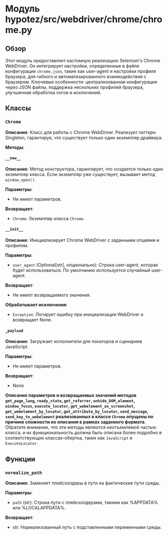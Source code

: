 # Модуль hypotez/src/webdriver/chrome/chrome.py

## Обзор

Этот модуль предоставляет кастомную реализацию Selenium's Chrome WebDriver. Он интегрирует настройки, определенные в файле конфигурации `chrome.json`, такие как user-agent и настройки профиля браузера, для гибкого и автоматизированного взаимодействия с браузером.  Ключевые особенности: централизованная конфигурация через JSON файлы, поддержка нескольких профилей браузера, улучшенная обработка логов и исключений.

## Классы

### `Chrome`

**Описание**: Класс для работы с Chrome WebDriver.  Реализует паттерн Singleton, гарантируя, что существует только один экземпляр драйвера.

**Методы**:

#### `__new__`

**Описание**: Метод конструктора, гарантирует, что создается только один экземпляр класса. Если экземпляр уже существует, вызывает метод `window_open()`.

**Параметры**:
* Не имеет параметров.

**Возвращает**:
* `Chrome`: Экземпляр класса `Chrome`.

#### `__init__`

**Описание**: Инициализирует Chrome WebDriver с заданными опциями и профилем.

**Параметры**:
* `user_agent` (Optional[str], опционально): Строка user-agent, которая будет использоваться. По умолчанию используется случайный user-agent.

**Возвращает**:
* Не имеет возвращаемого значения.

**Обрабатывает исключения**:
* `Exception`: Логирует ошибку при инициализации WebDriver и возвращает None.

#### `_payload`

**Описание**: Загружает исполнители для локаторов и сценариев JavaScript.

**Параметры**:
* Не имеет параметров.

**Возвращает**:
* None

**Описание параметров и возвращаемых значений методов `get_page_lang`, `ready_state`, `get_referrer`, `unhide_DOM_element`, `window_focus`, `execute_locator`, `get_webelement_as_screenshot`, `get_webelement_by_locator`, `get_attribute_by_locator`, `send_message`, `send_key_to_webelement` реализованных в классе `Chrome` опущены по причине сложности их описания в рамках заданного формата.**  Обратите внимание, что эти методы являются неотъемлемой частью класса, и их функциональность должна быть описана более подробно в соответствующих классах-обертка, таких как `JavaScript` и `ExecuteLocator`.


## Функции

### `normalize_path`

**Описание**: Заменяет плейсхолдеры в пути на фактические пути среды.

**Параметры**:
* `path` (str): Строка пути с плейсхолдерами, такими как %APPDATA% или %LOCALAPPDATA%.

**Возвращает**:
* str: Нормализованный путь с подставленными переменными среды.